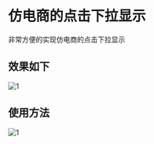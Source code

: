 # 仿电商的点击下拉显示

非常方便的实现仿电商的点击下拉显示

## 效果如下
![1](http://zhangdadi.github.io/image/HDPullDownView/1.gif)


## 使用方法

![1](http://zhangdadi.github.io/image/HDPullDownView/2.png)